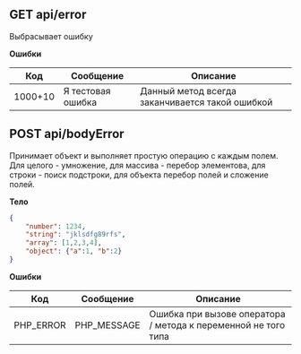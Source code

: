 
## GET api/error

Выбрасывает ошибку

__Ошибки__

|Код   |Сообщение   |Описание
|------|------------|--------
|1000+10              |Я тестовая ошибка | Данный метод всегда заканчивается такой ошибкой

## POST api/bodyError

Принимает объект и выполняет простую операцию с каждым полем. 
Для целого - умножение, для массива - перебор элементова, для строки - поиск подстроки, для объекта перебор полей и сложение полей.

__Тело__

```json 
{
    "number": 1234,
    "string": "jklsdfg89rfs",
    "array": [1,2,3,4],
    "object": {"a":1, "b":2}
}
```

__Ошибки__

|Код   |Сообщение   |Описание
|------|------------|--------
|PHP_ERROR |PHP_MESSAGE             |Ошибка при вызове оператора / метода к переменной не того типа
